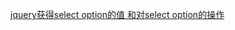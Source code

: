 ﻿[jquery获得select option的值 和对select option的操作 ](http://www.cnblogs.com/QQJnet/archive/2011/12/11/2284174.html)

